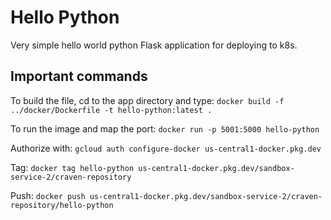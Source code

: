 # Hello Python

Very simple hello world python Flask application for deploying to k8s.

## Important commands

To build the file, cd to the app directory and type:
`docker build -f ../docker/Dockerfile -t hello-python:latest .`

To run the image and map the port:
`docker run -p 5001:5000 hello-python`

Authorize with:
`gcloud auth configure-docker us-central1-docker.pkg.dev`

Tag:
`docker tag hello-python us-central1-docker.pkg.dev/sandbox-service-2/craven-repository`

Push:
`docker push us-central1-docker.pkg.dev/sandbox-service-2/craven-repository/hello-python`
